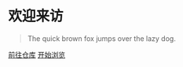 # 欢迎来访

> The quick brown fox jumps over the lazy dog.

[前往仓库](https://github.com/AmzGrainRain/Documents)
[开始浏览](#文档列表)

